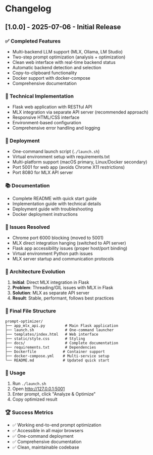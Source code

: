# Changelog

## [1.0.0] - 2025-07-06 - Initial Release

### ✅ Completed Features
- Multi-backend LLM support (MLX, Ollama, LM Studio)
- Two-step prompt optimization (analysis + optimization)
- Clean web interface with real-time backend status
- Automatic backend detection and selection
- Copy-to-clipboard functionality
- Docker support with docker-compose
- Comprehensive documentation

### 🔧 Technical Implementation
- Flask web application with RESTful API
- MLX integration via separate API server (recommended approach)
- Responsive HTML/CSS interface
- Environment-based configuration
- Comprehensive error handling and logging

### 🚀 Deployment
- One-command launch script (`./launch.sh`)
- Virtual environment setup with requirements.txt
- Multi-platform support (macOS primary, Linux/Docker secondary)
- Port 5001 for web app (avoids Chrome X11 restrictions)
- Port 8080 for MLX API server

### 📚 Documentation
- Complete README with quick start guide
- Implementation guide with technical details
- Deployment guide with troubleshooting
- Docker deployment instructions

### 🐛 Issues Resolved
- Chrome port 6000 blocking (moved to 5001)
- MLX direct integration hanging (switched to API server)
- Flask app accessibility issues (proper host/port binding)
- Virtual environment Python path issues
- MLX server startup and communication protocols

### 🔄 Architecture Evolution
1. **Initial**: Direct MLX integration in Flask
2. **Problem**: Threading/GIL issues with MLX in Flask
3. **Solution**: MLX as separate API server
4. **Result**: Stable, performant, follows best practices

### 📁 Final File Structure
```
prompt-optimizer/
├── app_mlx_api.py         # Main Flask application
├── launch.sh              # One-command launcher
├── templates/index.html   # Web interface
├── static/style.css       # Styling  
├── docs/                  # Complete documentation
├── requirements.txt       # Dependencies
├── Dockerfile            # Container support
├── docker-compose.yml    # Multi-service setup
└── README.md             # Updated quick start
```

### 🎯 Usage
1. Run `./launch.sh` 
2. Open http://127.0.0.1:5001
3. Enter prompt, click "Analyze & Optimize"
4. Copy optimized result

### 🏆 Success Metrics
- ✅ Working end-to-end prompt optimization
- ✅ Accessible in all major browsers  
- ✅ One-command deployment
- ✅ Comprehensive documentation
- ✅ Clean, maintainable codebase
